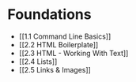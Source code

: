 # Foundations
- [[1.1 Command Line Basics]]
- [[2.2 HTML Boilerplate]]
- [[2.3 HTML - Working With Text]]
- [[2.4 Lists]]
- [[2.5 Links & Images]]